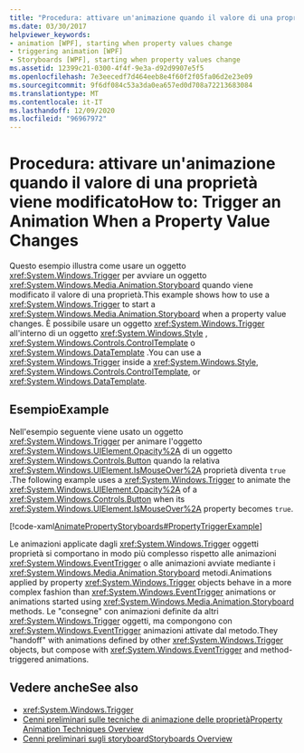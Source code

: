 ```yaml
---
title: "Procedura: attivare un'animazione quando il valore di una proprietà viene modificato"
ms.date: 03/30/2017
helpviewer_keywords:
- animation [WPF], starting when property values change
- triggering animation [WPF]
- Storyboards [WPF], starting when property values change
ms.assetid: 12399c21-0300-4f4f-9e3a-d92d9907e5f5
ms.openlocfilehash: 7e3eecedf7d464eeb8e4f60f2f05fa06d2e23e09
ms.sourcegitcommit: 9f6df084c53a3da0ea657ed0d708a72213683084
ms.translationtype: MT
ms.contentlocale: it-IT
ms.lasthandoff: 12/09/2020
ms.locfileid: "96967972"
---
```

# <a name="how-to-trigger-an-animation-when-a-property-value-changes"></a><span data-ttu-id="b089e-102">Procedura: attivare un'animazione quando il valore di una proprietà viene modificato</span><span class="sxs-lookup"><span data-stu-id="b089e-102">How to: Trigger an Animation When a Property Value Changes</span></span>
<span data-ttu-id="b089e-103">Questo esempio illustra come usare un oggetto <xref:System.Windows.Trigger> per avviare un oggetto <xref:System.Windows.Media.Animation.Storyboard> quando viene modificato il valore di una proprietà.</span><span class="sxs-lookup"><span data-stu-id="b089e-103">This example shows how to use a <xref:System.Windows.Trigger> to start a <xref:System.Windows.Media.Animation.Storyboard> when a property value changes.</span></span> <span data-ttu-id="b089e-104">È possibile usare un oggetto <xref:System.Windows.Trigger> all'interno di un oggetto <xref:System.Windows.Style> , <xref:System.Windows.Controls.ControlTemplate> o <xref:System.Windows.DataTemplate> .</span><span class="sxs-lookup"><span data-stu-id="b089e-104">You can use a <xref:System.Windows.Trigger> inside a <xref:System.Windows.Style>, <xref:System.Windows.Controls.ControlTemplate>, or <xref:System.Windows.DataTemplate>.</span></span>  
  
## <a name="example"></a><span data-ttu-id="b089e-105">Esempio</span><span class="sxs-lookup"><span data-stu-id="b089e-105">Example</span></span>  
 <span data-ttu-id="b089e-106">Nell'esempio seguente viene usato un oggetto <xref:System.Windows.Trigger> per animare l'oggetto <xref:System.Windows.UIElement.Opacity%2A> di un oggetto <xref:System.Windows.Controls.Button> quando la relativa <xref:System.Windows.UIElement.IsMouseOver%2A> proprietà diventa `true` .</span><span class="sxs-lookup"><span data-stu-id="b089e-106">The following example uses a <xref:System.Windows.Trigger> to animate the <xref:System.Windows.UIElement.Opacity%2A> of a <xref:System.Windows.Controls.Button> when its <xref:System.Windows.UIElement.IsMouseOver%2A> property becomes `true`.</span></span>  
  
 [!code-xaml[AnimatePropertyStoryboards#PropertyTriggerExample](~/samples/snippets/xaml/VS_Snippets_Wpf/AnimatePropertyStoryboards/XAML/PropertyTriggerExample.xaml#propertytriggerexample)]  
  
 <span data-ttu-id="b089e-107">Le animazioni applicate dagli <xref:System.Windows.Trigger> oggetti proprietà si comportano in modo più complesso rispetto alle animazioni <xref:System.Windows.EventTrigger> o alle animazioni avviate mediante i <xref:System.Windows.Media.Animation.Storyboard> metodi.</span><span class="sxs-lookup"><span data-stu-id="b089e-107">Animations applied by property <xref:System.Windows.Trigger> objects behave in a more complex fashion than <xref:System.Windows.EventTrigger> animations or animations started using <xref:System.Windows.Media.Animation.Storyboard> methods.</span></span>  <span data-ttu-id="b089e-108">Le "consegne" con animazioni definite da altri <xref:System.Windows.Trigger> oggetti, ma compongono con <xref:System.Windows.EventTrigger> animazioni attivate dal metodo.</span><span class="sxs-lookup"><span data-stu-id="b089e-108">They "handoff" with animations defined by other <xref:System.Windows.Trigger> objects, but compose with <xref:System.Windows.EventTrigger> and method-triggered animations.</span></span>  
  
## <a name="see-also"></a><span data-ttu-id="b089e-109">Vedere anche</span><span class="sxs-lookup"><span data-stu-id="b089e-109">See also</span></span>

- <xref:System.Windows.Trigger>
- [<span data-ttu-id="b089e-110">Cenni preliminari sulle tecniche di animazione delle proprietà</span><span class="sxs-lookup"><span data-stu-id="b089e-110">Property Animation Techniques Overview</span></span>](property-animation-techniques-overview.md)
- [<span data-ttu-id="b089e-111">Cenni preliminari sugli storyboard</span><span class="sxs-lookup"><span data-stu-id="b089e-111">Storyboards Overview</span></span>](storyboards-overview.md)
